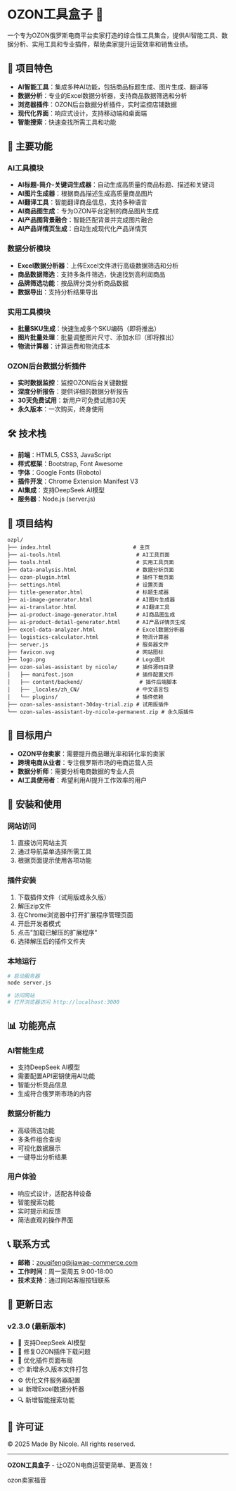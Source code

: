 # OZON工具盒子 🧰

一个专为OZON俄罗斯电商平台卖家打造的综合性工具集合，提供AI智能工具、数据分析、实用工具和专业插件，帮助卖家提升运营效率和销售业绩。

## 🌟 项目特色

- **AI智能工具**：集成多种AI功能，包括商品标题生成、图片生成、翻译等
- **数据分析**：专业的Excel数据分析器，支持商品数据筛选和分析
- **浏览器插件**：OZON后台数据分析插件，实时监控店铺数据
- **现代化界面**：响应式设计，支持移动端和桌面端
- **智能搜索**：快速查找所需工具和功能

## 🚀 主要功能

### AI工具模块
- **AI标题-简介-关键词生成器**：自动生成高质量的商品标题、描述和关键词
- **AI图片生成器**：根据商品描述生成高质量商品图片
- **AI翻译工具**：智能翻译商品信息，支持多种语言
- **AI商品图生成**：专为OZON平台定制的商品图片生成
- **AI产品图背景融合**：智能匹配背景并完成图片融合
- **AI产品详情页生成**：自动生成现代化产品详情页

### 数据分析模块
- **Excel数据分析器**：上传Excel文件进行高级数据筛选和分析
- **商品数据筛选**：支持多条件筛选，快速找到高利润商品
- **品牌筛选功能**：按品牌分类分析商品数据
- **数据导出**：支持分析结果导出

### 实用工具模块
- **批量SKU生成**：快速生成多个SKU编码（即将推出）
- **图片批量处理**：批量调整图片尺寸、添加水印（即将推出）
- **物流计算器**：计算运费和物流成本

### OZON后台数据分析插件
- **实时数据监控**：监控OZON后台关键数据
- **深度分析报告**：提供详细的数据分析报告
- **30天免费试用**：新用户可免费试用30天
- **永久版本**：一次购买，终身使用

## 🛠️ 技术栈

- **前端**：HTML5, CSS3, JavaScript
- **样式框架**：Bootstrap, Font Awesome
- **字体**：Google Fonts (Roboto)
- **插件开发**：Chrome Extension Manifest V3
- **AI集成**：支持DeepSeek AI模型
- **服务器**：Node.js (server.js)

## 📁 项目结构

```
ozpl/
├── index.html                          # 主页
├── ai-tools.html                        # AI工具页面
├── tools.html                           # 实用工具页面
├── data-analysis.html                   # 数据分析页面
├── ozon-plugin.html                     # 插件下载页面
├── settings.html                        # 设置页面
├── title-generator.html                 # 标题生成器
├── ai-image-generator.html              # AI图片生成器
├── ai-translator.html                   # AI翻译工具
├── ai-product-image-generator.html      # AI商品图生成
├── ai-product-detail-generator.html     # AI产品详情页生成
├── excel-data-analyzer.html             # Excel数据分析器
├── logistics-calculator.html            # 物流计算器
├── server.js                            # 服务器文件
├── favicon.svg                          # 网站图标
├── logo.png                             # Logo图片
├── ozon-sales-assistant by nicole/      # 插件源码目录
│   ├── manifest.json                    # 插件配置文件
│   ├── content/backend/                  # 插件后端脚本
│   ├── _locales/zh_CN/                  # 中文语言包
│   └── plugins/                         # 插件依赖
├── ozon-sales-assistant-30day-trial.zip # 试用版插件
└── ozon-sales-assistant-by-nicole-permanent.zip # 永久版插件
```

## 🎯 目标用户

- **OZON平台卖家**：需要提升商品曝光率和转化率的卖家
- **跨境电商从业者**：专注俄罗斯市场的电商运营人员
- **数据分析师**：需要分析电商数据的专业人员
- **AI工具使用者**：希望利用AI提升工作效率的用户

## 🔧 安装和使用

### 网站访问
1. 直接访问网站主页
2. 通过导航菜单选择所需工具
3. 根据页面提示使用各项功能

### 插件安装
1. 下载插件文件（试用版或永久版）
2. 解压zip文件
3. 在Chrome浏览器中打开扩展程序管理页面
4. 开启开发者模式
5. 点击"加载已解压的扩展程序"
6. 选择解压后的插件文件夹

### 本地运行
```bash
# 启动服务器
node server.js

# 访问网站
# 打开浏览器访问 http://localhost:3000
```

## 📊 功能亮点

### AI智能生成
- 支持DeepSeek AI模型
- 需要配置API密钥使用AI功能
- 智能分析竞品信息
- 生成符合俄罗斯市场的内容

### 数据分析能力
- 高级筛选功能
- 多条件组合查询
- 可视化数据展示
- 一键导出分析结果

### 用户体验
- 响应式设计，适配各种设备
- 智能搜索功能
- 实时提示和反馈
- 简洁直观的操作界面

## 📞 联系方式

- **邮箱**：zouqifeng@jiawae-commerce.com
- **工作时间**：周一至周五 9:00-18:00
- **技术支持**：通过网站客服按钮联系

## 📝 更新日志

### v2.3.0 (最新版本)
- 🤖 支持DeepSeek AI模型
- 🔧 修复OZON插件下载问题
- 🎨 优化插件页面布局
- 📦 新增永久版本文件打包
- ⚙️ 优化文件服务器配置
- 📊 新增Excel数据分析器
- 🔍 新增智能搜索功能

## 📄 许可证

© 2025 Made By Nicole. All rights reserved.

---

**OZON工具盒子** - 让OZON电商运营更简单、更高效！

ozon卖家福音